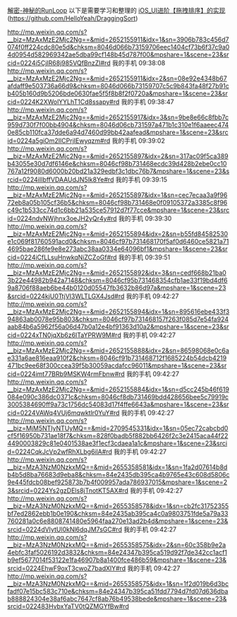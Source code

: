 [解密-神秘的RunLoop](http://www.jianshu.com/p/cf4915508929)
以下是需要学习和整理的
[iOS_UI进阶【拖拽排序】的实现](https://yq.aliyun.com/articles/70559?utm_campaign=wenzhang&utm_medium=article&utm_source=QQ-qun&utm_content=m_11599)(https://github.com/HelloYeah/DraggingSort)

http://mp.weixin.qq.com/s?__biz=MzAxMzE2Mjc2Ng==&mid=2652155911&idx=1&sn=3906b783c456d7074f0ff224cdc80e5d&chksm=8046d066b73159706eec1404cf73b6f37c9a04d0954d582969342ae5dba99cf148b45d787f00&mpshare=1&scene=23&srcid=0224i5CjIR68j985VQfBnzZI#rd
我的手机  09:38:08
http://mp.weixin.qq.com/s?__biz=MzAxMzE2Mjc2Ng==&mid=2652155911&idx=2&sn=08e92e4348b67afdaff9e503736a66d9&chksm=8046d066b73159707c5c9b843fa48f27b91cb405b160d9b5206bde0630fae5f5f8b8f2f0720a&mpshare=1&scene=23&srcid=0224K2XWolYYLhT1Cd8ssapy#rd
我的手机  09:38:47
http://mp.weixin.qq.com/s?__biz=MzAxMzE2Mjc2Ng==&mid=2652155917&idx=3&sn=9be8e66c8fbb7c959d730f7f00bb4904&chksm=8046d06cb731597a471b1c310e1f6aaeec4740e85cb110fca37dde6a94d7460d99bb42aafead&mpshare=1&scene=23&srcid=0224a5giOm2IlCPrjIEwyqzm#rd
我的手机  09:39:02
http://mp.weixin.qq.com/s?__biz=MzAxMzE2Mjc2Ng==&mid=2652155897&idx=2&sn=317ac09f5ca389b43055e30d7df6146e&chksm=8046cf98b731468ecdc39d428b2ebe0cc10767a12f9080d6000b20bd21a329edbf3c1dbc76b7&mpshare=1&scene=23&srcid=0224iIIbffVDAAUdJN5lk8Ye#rd
我的手机  09:39:15
http://mp.weixin.qq.com/s?__biz=MzAxMzE2Mjc2Ng==&mid=2652155897&idx=1&sn=cec7ecaa3a9f9672eb8a05b105cf36b5&chksm=8046cf98b731468e0f09105372a3385c8f96c49c1b533cc74d1c6bb21a535ce57912d7f77cce&mpshare=1&scene=23&srcid=0224ndvNWjhnx3oeJH2yQr4y#rd
我的手机  09:39:30
http://mp.weixin.qq.com/s?__biz=MzAxMzE2Mjc2Ng==&mid=2652155894&idx=2&sn=b55fd84582530e1c069f81760591acd0&chksm=8046cf97b731468170f5af0d6460ce5821a714695bae286fe9e8e273abc38aa0334e64096bf1&mpshare=1&scene=23&srcid=0224iCfLLsuHnwkqNiZCZoGf#rd
我的手机  09:39:51
http://mp.weixin.qq.com/s?__biz=MzAxMzE2Mjc2Ng==&mid=2652155892&idx=3&sn=cedf668b21ba03b22e44982b942a7148&chksm=8046cf95b731468354cfb1ae33f19bd4df69a8706f88aeb6be44b0120d05547fb3632b86d97a&mpshare=1&scene=23&srcid=0224kjU0TtjVI3WLTLGX4Jsd#rd
我的手机  09:42:27
http://mp.weixin.qq.com/s?__biz=MzAxMzE2Mjc2Ng==&mid=2652155894&idx=1&sn=895616ebe433f394863ab0078e95b803&chksm=8046cf97b731468157f263f085d7e54fa924aab84b6a5962f56a06d47b0a12e4bf91363d10a2&mpshare=1&scene=23&srcid=0224xTN0jqXb6z6ITaYPRW9M#rd
我的手机  09:42:27
http://mp.weixin.qq.com/s?__biz=MzAxMzE2Mjc2Ng==&mid=2652155888&idx=2&sn=86598068e0c6ae331a6ae816eaa910f2&chksm=8046cf91b731468712f1685224b54dcb4219471bc9ee68f300ccea39f5b30059acdafcc96011&mpshare=1&scene=23&srcid=0224imt77BRb9MSKW4rmFbnw#rd
我的手机  09:42:27
http://mp.weixin.qq.com/s?__biz=MzAxMzE2Mjc2Ng==&mid=2652155884&idx=1&sn=d5cc245b46f619084e090c386dc0371c&chksm=8046cf8db731469bdd428656bee5c79919c3005384690ff9a73c1756dc54083d17f4ffe6643a&mpshare=1&scene=23&srcid=0224VAWq4VUj6mqwktlr0YuY#rd
我的手机  09:42:27
http://mp.weixin.qq.com/s?__biz=MjM5NTIyNTUyMQ==&mid=2709545331&idx=1&sn=05ec72cabcbd0cf5f16950b731ae18f7&chksm=828f0badb5f882bb6426f2c3e2415aca44f224490003829c81e0401538ae3f1ecf3cdaea1a1c&mpshare=1&scene=23&srcid=0224CqkJcVp2wfRhXLbg6ilA#rd
我的手机  09:42:27
http://mp.weixin.qq.com/s?__biz=MzA3NzM0NzkxMQ==&mid=2655358581&idx=1&sn=1fa2d07614b8db4b5d8ba76683d9eba8&chksm=84e2435db395ca4b9765e43c608d5806c9e445fdcb08bef925873b7b4f009957ada786937015&mpshare=1&scene=23&srcid=0224Ys2gzDEls8jTnotKT5AX#rd
我的手机  09:42:27
http://mp.weixin.qq.com/s?__biz=MzA3NzM0NzkxMQ==&mid=2655358578&idx=1&sn=cb2fc31752355bf7ed2862ebb1b0e190&chksm=84e2435ab395ca4c0a9803751fde5a79a33760281a0c6e8808741480e5964faa270e13ad2b4d&mpshare=1&scene=23&srcid=0224dVIytUl0kNl6dqJM7sGC#rd
我的手机  09:42:27
http://mp.weixin.qq.com/s?__biz=MzA3NzM0NzkxMQ==&mid=2655358575&idx=2&sn=60c358b9e2a4ebfc3faf5026192d3832&chksm=84e24347b395ca519d92f7de342cc1acf1b9ef5677014f53122e1fa46907b8a1400fce486b59&mpshare=1&scene=23&srcid=0224EhwF9oxT3cwoZ7badXlY#rd
我的手机  09:42:27
http://mp.weixin.qq.com/s?__biz=MzA3NzM0NzkxMQ==&mid=2655358575&idx=1&sn=1f2d019b6d3bcfadf07e15bc583c710e&chksm=84e24347b395ca51fdd7794d7fd07d636dbab888824304e38af6abc7647cf8ab76b49538bede&mpshare=1&scene=23&srcid=022483HvbxYaTV0tQZMGYfBw#rd

